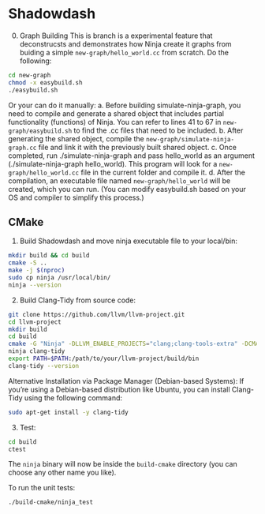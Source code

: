 # Shadowdash
0. Graph Building
This is branch is a experimental feature that deconstrucsts and demonstrates how Ninja create it graphs from buiding a simple `new-graph/hello_world.cc` from scratch.
Do the following: 
```bash
cd new-graph
chmod -x easybuild.sh
./easybuild.sh
```
Or your can do it manually:
a. Before building simulate-ninja-graph, you need to compile and generate a shared object that includes partial functionality (functions) of Ninja. You can refer to lines 41 to 67 in `new-graph/easybuild.sh` to find the .cc files that need to be included.
b. After generating the shared object, compile the `new-graph/simulate-ninja-graph.cc` file and link it with the previously built shared object.
c. Once completed, run ./simulate-ninja-graph and pass hello_world as an argument (./simulate-ninja-graph hello_world). This program will look for a `new-graph/hello_world.cc` file in the current folder and compile it.
d. After the compilation, an executable file named `new-graph/hello_world` will be created, which you can run.
(You can modify easybuild.sh based on your OS and compiler to simplify this process.)

## CMake
1. Build Shadowdash and move ninja executable file to your local/bin:
```bash
mkdir build && cd build
cmake -S ..
make -j $(nproc)
sudo cp ninja /usr/local/bin/
ninja --version
```
2. Build Clang-Tidy from source code:
```bash
git clone https://github.com/llvm/llvm-project.git
cd llvm-project
mkdir build
cd build
cmake -G "Ninja" -DLLVM_ENABLE_PROJECTS="clang;clang-tools-extra" -DCMAKE_BUILD_TYPE=Release ../llvm
ninja clang-tidy
export PATH=$PATH:/path/to/your/llvm-project/build/bin
clang-tidy --version
```
Alternative Installation via Package Manager (Debian-based Systems):
If you’re using a Debian-based distribution like Ubuntu, you can install Clang-Tidy using the following command:
```bash
sudo apt-get install -y clang-tidy
```
3. Test:
```bash
cd build
ctest
```

The `ninja` binary will now be inside the `build-cmake` directory (you can
choose any other name you like).

To run the unit tests:
```
./build-cmake/ninja_test
```
